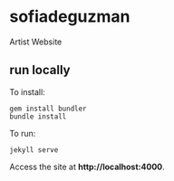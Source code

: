 # sofiadeguzman
Artist Website

## run locally

To install:

    gem install bundler
    bundle install

To run:

    jekyll serve

Access the site at **http://localhost:4000**.
